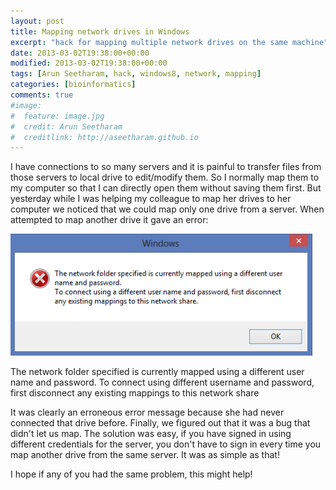 ```yaml
---
layout: post
title: Mapping network drives in Windows
excerpt: "hack for mapping multiple network drives on the same machine"
date: 2013-03-02T19:38:00+00:00
modified: 2013-03-02T19:38:00+00:00
tags: [Arun Seetharam, hack, windows8, network, mapping]
categories: [bioinformatics]
comments: true
#image:
#  feature: image.jpg
#  credit: Arun Seetharam
#  creditlink: http://aseetharam.github.io
---
```


I have connections to so many servers and it is painful to transfer files from those servers to local drive to edit/modify them. So I normally map them to my computer so that I can directly open them without saving them first. But yesterday while I was helping my colleague to map her drives to her computer we noticed that we could map only one drive from a server. When attempted to map another drive it gave an error:

![error](/images/p2-error.png)


The network folder specified is currently mapped using a different user name and password. To connect using different username and password, first disconnect any existing mappings to this network share


It was clearly an erroneous error message because she had never connected that drive before. Finally, we figured out that it was a bug that didn't let us map. The solution was easy, if you have signed in using different credentials for the server, you don't have to sign in every time you map another drive from the same server. It was as simple as that!

I hope if any of you had the same problem, this might help!
